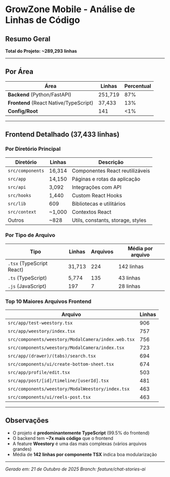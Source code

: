 # GrowZone Mobile - Análise de Linhas de Código

## Resumo Geral

**Total do Projeto: ~289,293 linhas**

---

## Por Área

| Área | Linhas | Percentual |
|------|--------|------------|
| **Backend** (Python/FastAPI) | 251,719 | 87% |
| **Frontend** (React Native/TypeScript) | 37,433 | 13% |
| **Config/Root** | 141 | <1% |

---

## Frontend Detalhado (37,433 linhas)

### Por Diretório Principal

| Diretório | Linhas | Descrição |
|-----------|--------|-----------|
| `src/components` | 16,314 | Componentes React reutilizáveis |
| `src/app` | 14,150 | Páginas e rotas da aplicação |
| `src/api` | 3,092 | Integrações com API |
| `src/hooks` | 1,440 | Custom React Hooks |
| `src/lib` | 609 | Bibliotecas e utilitários |
| `src/context` | ~1,000 | Contextos React |
| Outros | ~828 | Utils, constants, storage, styles |

### Por Tipo de Arquivo

| Tipo | Linhas | Arquivos | Média por arquivo |
|------|--------|----------|-------------------|
| `.tsx` (TypeScript React) | 31,713 | 224 | 142 linhas |
| `.ts` (TypeScript) | 5,774 | 135 | 43 linhas |
| `.js` (JavaScript) | 197 | 7 | 28 linhas |

### Top 10 Maiores Arquivos Frontend

| Arquivo | Linhas |
|---------|--------|
| `src/app/test-weestory.tsx` | 906 |
| `src/app/weestory/index.tsx` | 757 |
| `src/components/weestory/ModalCamera/index.web.tsx` | 756 |
| `src/components/weestory/ModalCamera/index.tsx` | 723 |
| `src/app/(drawer)/(tabs)/search.tsx` | 694 |
| `src/components/ui/create-bottom-sheet.tsx` | 674 |
| `src/app/profile/edit.tsx` | 503 |
| `src/app/post/[id]/timeline/[userId].tsx` | 481 |
| `src/components/weestory/ModalWeestory/index.tsx` | 463 |
| `src/components/ui/reels-post.tsx` | 463 |

---

## Observações

- O projeto é **predominantemente TypeScript** (99.5% do frontend)
- O backend tem **~7x mais código** que o frontend
- A feature **Weestory** é uma das mais complexas (vários arquivos grandes)
- Média de **142 linhas por componente TSX** indica boa modularização

---

*Gerado em: 21 de Outubro de 2025*
*Branch: feature/chat-stories-ai*
